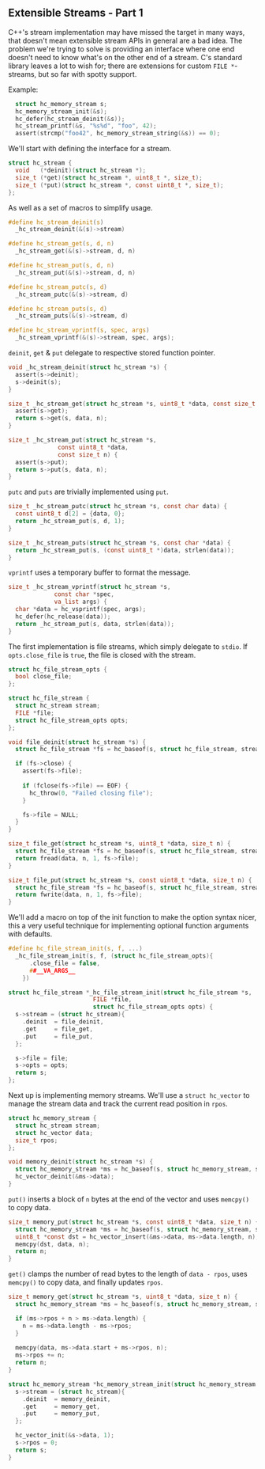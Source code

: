 ## Extensible Streams - Part 1
C++'s stream implementation may have missed the target in many ways, that doesn't mean extensible stream APIs in general are a bad idea. The problem we're trying to solve is providing an interface where one end doesn't need to know what's on the other end of a stream. C's standard library leaves a lot to wish for; there are extensions for custom `FILE *`-streams, but so far with spotty support.

Example:
```C
  struct hc_memory_stream s;
  hc_memory_stream_init(&s);
  hc_defer(hc_stream_deinit(&s));
  hc_stream_printf(&s, "%s%d", "foo", 42);
  assert(strcmp("foo42", hc_memory_stream_string(&s)) == 0);
```

We'll start with defining the interface for a stream.

```C
struct hc_stream {
  void   (*deinit)(struct hc_stream *);
  size_t (*get)(struct hc_stream *, uint8_t *, size_t);
  size_t (*put)(struct hc_stream *, const uint8_t *, size_t);
};
```

As well as a set of macros to simplify usage.

```C
#define hc_stream_deinit(s)			
  _hc_stream_deinit(&(s)->stream)

#define hc_stream_get(s, d, n)			
  _hc_stream_get(&(s)->stream, d, n)

#define hc_stream_put(s, d, n)			
  _hc_stream_put(&(s)->stream, d, n)

#define hc_stream_putc(s, d)			
  _hc_stream_putc(&(s)->stream, d)

#define hc_stream_puts(s, d)			
  _hc_stream_puts(&(s)->stream, d)

#define hc_stream_vprintf(s, spec, args)	
  _hc_stream_vprintf(&(s)->stream, spec, args);
```

`deinit`, `get` & `put` delegate to respective stored function pointer.

```C
void _hc_stream_deinit(struct hc_stream *s) {
  assert(s->deinit);
  s->deinit(s);
}

size_t _hc_stream_get(struct hc_stream *s, uint8_t *data, const size_t n) {
  assert(s->get);
  return s->get(s, data, n);
}

size_t _hc_stream_put(struct hc_stream *s,
		      const uint8_t *data,
		      const size_t n) {
  assert(s->put);
  return s->put(s, data, n);
}
```

`putc` and `puts` are trivially implemented using `put`.

```C
size_t _hc_stream_putc(struct hc_stream *s, const char data) {
  const uint8_t d[2] = {data, 0};
  return _hc_stream_put(s, d, 1);
}

size_t _hc_stream_puts(struct hc_stream *s, const char *data) {
  return _hc_stream_put(s, (const uint8_t *)data, strlen(data));
}
```

`vprintf` uses a temporary buffer to format the message.

```C
size_t _hc_stream_vprintf(struct hc_stream *s,
			 const char *spec,
			 va_list args) {
  char *data = hc_vsprintf(spec, args);
  hc_defer(hc_release(data));
  return _hc_stream_put(s, data, strlen(data));
}
```

The first implementation is file streams, which simply delegate to `stdio`. If `opts.close_file` is `true`, the file is closed with the stream.

```C
struct hc_file_stream_opts {
  bool close_file;
};

struct hc_file_stream {
  struct hc_stream stream;
  FILE *file;
  struct hc_file_stream_opts opts;
};

void file_deinit(struct hc_stream *s) {
  struct hc_file_stream *fs = hc_baseof(s, struct hc_file_stream, stream);

  if (fs->close) {
    assert(fs->file);
  
    if (fclose(fs->file) == EOF) {
      hc_throw(0, "Failed closing file");
    }

    fs->file = NULL;
  }
}

size_t file_get(struct hc_stream *s, uint8_t *data, size_t n) {
  struct hc_file_stream *fs = hc_baseof(s, struct hc_file_stream, stream);
  return fread(data, n, 1, fs->file);
}

size_t file_put(struct hc_stream *s, const uint8_t *data, size_t n) {
  struct hc_file_stream *fs = hc_baseof(s, struct hc_file_stream, stream);
  return fwrite(data, n, 1, fs->file);
}
```

We'll add a macro on top of the init function to make the option syntax nicer, this a very useful technique for implementing optional function arguments with defaults.

```C
#define hc_file_stream_init(s, f, ...)					
  _hc_file_stream_init(s, f, (struct hc_file_stream_opts){		
      .close_file = false,						
      ##__VA_ARGS__							
    })

struct hc_file_stream *_hc_file_stream_init(struct hc_file_stream *s,
			 		    FILE *file,
					    struct hc_file_stream_opts opts) {
  s->stream = (struct hc_stream){
    .deinit  = file_deinit,
    .get     = file_get,
    .put     = file_put,
  };

  s->file = file;
  s->opts = opts;
  return s;
};
```

Next up is implementing memory streams. We'll use a `struct hc_vector` to manage the stream data and track the current read position in `rpos`.

```C
struct hc_memory_stream {
  struct hc_stream stream;
  struct hc_vector data;
  size_t rpos;
};

void memory_deinit(struct hc_stream *s) {
  struct hc_memory_stream *ms = hc_baseof(s, struct hc_memory_stream, stream);
  hc_vector_deinit(&ms->data);
}
```

`put()` inserts a block of `n` bytes at the end of the vector and uses `memcpy()` to copy data.

```C
size_t memory_put(struct hc_stream *s, const uint8_t *data, size_t n) {
  struct hc_memory_stream *ms = hc_baseof(s, struct hc_memory_stream, stream);
  uint8_t *const dst = hc_vector_insert(&ms->data, ms->data.length, n);
  memcpy(dst, data, n);
  return n;
}
```

`get()` clamps the number of read bytes to the length of `data - rpos`, uses `memcpy()` to copy data, and finally updates `rpos`. 

```C
size_t memory_get(struct hc_stream *s, uint8_t *data, size_t n) {
  struct hc_memory_stream *ms = hc_baseof(s, struct hc_memory_stream, stream);

  if (ms->rpos + n > ms->data.length) {
    n = ms->data.length - ms->rpos;
  }
  
  memcpy(data, ms->data.start + ms->rpos, n);
  ms->rpos += n;
  return n;
}

struct hc_memory_stream *hc_memory_stream_init(struct hc_memory_stream *s) {
  s->stream = (struct hc_stream){
    .deinit  = memory_deinit,
    .get     = memory_get,
    .put     = memory_put,
  };

  hc_vector_init(&s->data, 1);
  s->rpos = 0;
  return s;
}
```